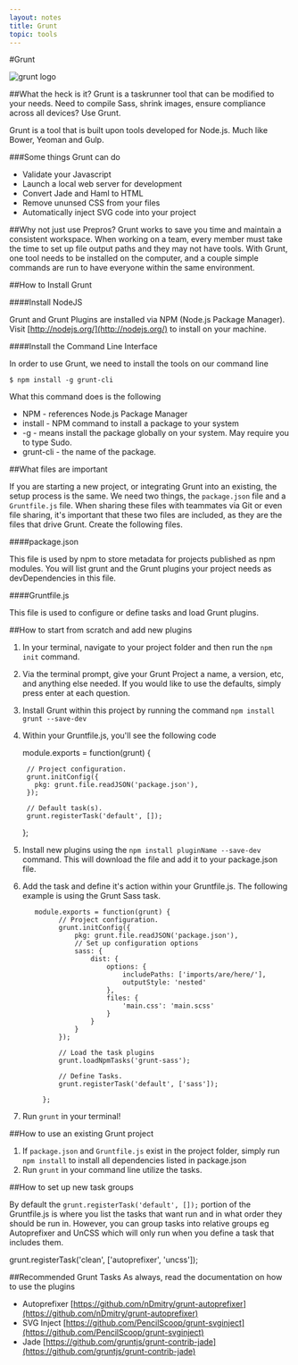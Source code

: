 ```yaml
---
layout: notes
title: Grunt
topic: tools
---
```


#Grunt

![grunt logo](https://pbs.twimg.com/profile_images/2563508262/falgg2jybmhgk16y62lr.png)

##What the heck is it?
Grunt is a taskrunner tool that can be modified to your needs. Need to compile Sass, shrink images, ensure compliance across all devices? Use Grunt.

Grunt is a tool that is built upon tools developed for Node.js. Much like Bower, Yeoman and Gulp.

###Some things Grunt can do

* Validate your Javascript
* Launch a local web server for development
* Convert Jade and Haml to HTML
* Remove ununsed CSS from your files
* Automatically inject SVG code into your project

##Why not just use Prepros?
Grunt works to save you time and maintain a consistent workspace. When working on a team, every member must take the time to set up file output paths and they may not have tools.  With Grunt, one tool needs to be installed on the computer, and a couple simple commands are run to have everyone within the same environment.

##How to Install Grunt

####Install NodeJS

Grunt and Grunt Plugins are installed via NPM (Node.js Package Manager). Visit [http://nodejs.org/](http://nodejs.org/) to install on your machine.

####Install the Command Line Interface

In order to use Grunt, we need to install the tools on our command line

    $ npm install -g grunt-cli

What this command does is the following

* NPM - references Node.js Package Manager
* install - NPM command to install a package to your system
* -g - means install the package globally on your system. May require you to type Sudo.
* grunt-cli - the name of the package.

##What files are important

If you are starting a new project, or integrating Grunt into an existing, the setup process is the same. We need two things, the `package.json` file and a `Gruntfile.js` file. When sharing these files with teammates via Git or even file sharing, it's important that these two files are included, as they are the files that drive Grunt. Create the following files.

####package.json

This file is used by npm to store metadata for projects published as npm modules. You will list grunt and the Grunt plugins your project needs as devDependencies in this file.

####Gruntfile.js

This file is used to configure or define tasks and load Grunt plugins.


##How to start from scratch and add new plugins

1. In your terminal, navigate to your project folder and then run the `npm init` command.
2. Via the terminal prompt, give your Grunt Project a name, a version, etc, and anything else needed. If you would like to use the defaults, simply press enter at each question.
3. Install Grunt within this project by running the command `npm install grunt --save-dev`
4. Within your Gruntfile.js, you'll see the following code

    module.exports = function(grunt) {

        // Project configuration.
        grunt.initConfig({
          pkg: grunt.file.readJSON('package.json'),
        });

        // Default task(s).
        grunt.registerTask('default', []);

    };
5. Install new plugins using the `npm install pluginName --save-dev` command. This will download the file and add it to your package.json file.
6. Add the task and define it's action within your Gruntfile.js. The following example is using the Grunt Sass task.


          module.exports = function(grunt) {
                // Project configuration.
                grunt.initConfig({
                    pkg: grunt.file.readJSON('package.json'),
                    // Set up configuration options
                    sass: {
                        dist: {
                            options: {
                                includePaths: ['imports/are/here/'],
                                outputStyle: 'nested'
                            },
                            files: {
                                'main.css': 'main.scss'
                            }
                        }
                    }
                });

                // Load the task plugins
                grunt.loadNpmTasks('grunt-sass');

                // Define Tasks.
                grunt.registerTask('default', ['sass']);

            };

7. Run `grunt` in your terminal!

##How to use an existing Grunt project

1. If `package.json` and `Gruntfile.js` exist in the project folder, simply run `npm install` to install all dependencies listed in package.json
2. Run `grunt` in your command line utilize the tasks.

##How to set up new task groups

By default the `grunt.registerTask('default', []);` portion of the Gruntfile.js is where you list the tasks that want run and in what order they should be run in. However, you can group tasks into relative groups eg Autoprefixer and UnCSS which will only run when you define a task that includes them.

  grunt.registerTask('clean', ['autoprefixer', 'uncss']);

##Recommended Grunt Tasks
As always, read the documentation on how to use the plugins

- Autoprefixer [https://github.com/nDmitry/grunt-autoprefixer](https://github.com/nDmitry/grunt-autoprefixer)
- SVG Inject [https://github.com/PencilScoop/grunt-svginject](https://github.com/PencilScoop/grunt-svginject)
- Jade [https://github.com/gruntjs/grunt-contrib-jade](https://github.com/gruntjs/grunt-contrib-jade)